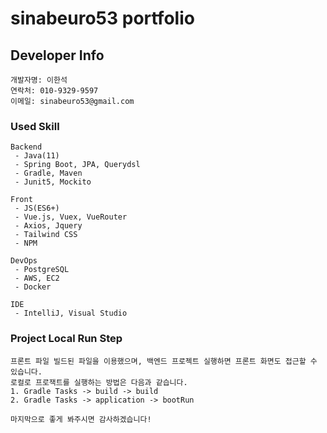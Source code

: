 # sinabeuro53 portfolio

## Developer Info
```
개발자명: 이한석
연락처: 010-9329-9597
이메일: sinabeuro53@gmail.com
```

### Used Skill
```
Backend
 - Java(11)
 - Spring Boot, JPA, Querydsl
 - Gradle, Maven
 - Junit5, Mockito
 
Front
 - JS(ES6+)
 - Vue.js, Vuex, VueRouter 
 - Axios, Jquery
 - Tailwind CSS
 - NPM
 
DevOps
 - PostgreSQL
 - AWS, EC2
 - Docker
 
IDE
 - IntelliJ, Visual Studio
```

### Project Local Run Step
```
프론트 파일 빌드된 파일을 이용했으며, 백엔드 프로젝트 실행하면 프론트 화면도 접근할 수 있습니다.
로컬로 프로잭트를 실행하는 방법은 다음과 같습니다.
1. Gradle Tasks -> build -> build
2. Gradle Tasks -> application -> bootRun

마지막으로 좋게 봐주시면 감사하겠습니다!
```


